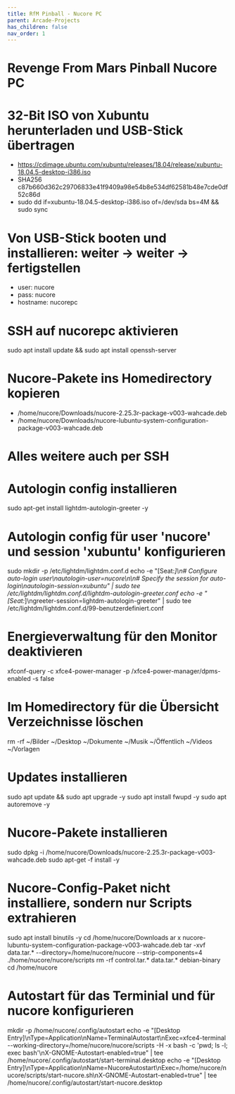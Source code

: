 ```yaml
---
title: RfM Pinball - Nucore PC
parent: Arcade-Projects
has_children: false
nav_order: 1
---
```


# Revenge From Mars Pinball Nucore PC


# 32-Bit ISO von Xubuntu herunterladen und USB-Stick übertragen 
 - https://cdimage.ubuntu.com/xubuntu/releases/18.04/release/xubuntu-18.04.5-desktop-i386.iso
 - SHA256 c87b660d362c29706833e41f9409a98e54b8e534df62581b48e7cde0df52c86d
 - sudo dd if=xubuntu-18.04.5-desktop-i386.iso of=/dev/sda bs=4M && sudo sync

# Von USB-Stick booten und installieren: weiter -> weiter -> fertigstellen
- user:       nucore
- pass:       nucore
- hostname:   nucorepc

# SSH auf nucorepc aktivieren
sudo apt install update && sudo apt install openssh-server

# Nucore-Pakete ins Homedirectory kopieren 
- /home/nucore/Downloads/nucore-2.25.3r-package-v003-wahcade.deb
- /home/nucore/Downloads/nucore-lubuntu-system-configuration-package-v003-wahcade.deb

# Alles weitere auch per SSH #################################################################################################

# Autologin config installieren
sudo apt-get install lightdm-autologin-greeter -y

# Autologin config für user 'nucore' und session 'xubuntu' konfigurieren
sudo mkdir -p /etc/lightdm/lightdm.conf.d
echo -e "[Seat:*]\n# Configure auto-login user\nautologin-user=nucore\n\n# Specify the session for auto-login\nautologin-session=xubuntu" | sudo tee /etc/lightdm/lightdm.conf.d/lightdm-autologin-greeter.conf
echo -e "[Seat:*]\ngreeter-session=lightdm-autologin-greeter" | sudo tee /etc/lightdm/lightdm.conf.d/99-benutzerdefiniert.conf

# Energieverwaltung für den Monitor deaktivieren
xfconf-query -c xfce4-power-manager -p /xfce4-power-manager/dpms-enabled -s false

# Im Homedirectory für die Übersicht Verzeichnisse löschen
rm -rf ~/Bilder ~/Desktop ~/Dokumente ~/Musik ~/Öffentlich ~/Videos ~/Vorlagen

# Updates installieren
sudo apt update && sudo apt upgrade -y 
sudo apt install fwupd -y
sudo apt autoremove -y

# Nucore-Pakete installieren
sudo dpkg -i /home/nucore/Downloads/nucore-2.25.3r-package-v003-wahcade.deb
sudo apt-get -f install -y

# Nucore-Config-Paket nicht installiere, sondern nur Scripts extrahieren
sudo apt install binutils -y
cd /home/nucore/Downloads
ar x nucore-lubuntu-system-configuration-package-v003-wahcade.deb
tar -xvf data.tar.* --directory=/home/nucore/nucore --strip-components=4 ./home/nucore/nucore/scripts
rm -rf control.tar.* data.tar.* debian-binary
cd /home/nucore

# Autostart für das Terminial und für nucore konfigurieren
mkdir -p /home/nucore/.config/autostart
echo -e "[Desktop Entry]\nType=Application\nName=TerminalAutostart\nExec=xfce4-terminal --working-directory=/home/nucore/nucore/scripts -H -x bash -c 'pwd; ls -l; exec bash'\nX-GNOME-Autostart-enabled=true" | tee /home/nucore/.config/autostart/start-terminal.desktop
echo -e "[Desktop Entry]\nType=Application\nName=NucoreAutostart\nExec=/home/nucore/nucore/scripts/start-nucore.sh\nX-GNOME-Autostart-enabled=true" | tee /home/nucore/.config/autostart/start-nucore.desktop






